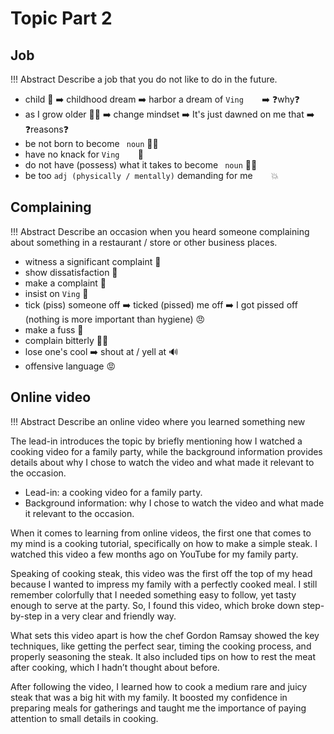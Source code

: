 # Topic Part 2
## Job

!!! Abstract
    Describe a job that you do not like to do in the future.

- child 👶 ➡️ childhood dream ➡️ harbor a dream of ``Ving`` ``   `` ➡️ ❓why❓
- as I grow older 👨‍🦲 ➡️ change mindset ➡️ It's just dawned on me that ➡️ ❓reasons❓
- be not born to become `` noun`` 🙅‍♂️
- have no knack for ``Ving`` ``   `` 💃
- do not have (possess) what it takes to become `` noun`` 🙅‍♂️
- be too ``adj (physically / mentally)`` demanding for me ``   `` 💥

## Complaining

!!! Abstract
    Describe an occasion when you heard someone complaining about something in a restaurant / store or other business places.

- witness a significant complaint 👀
- show dissatisfaction 💢
- make a complaint 💬
- insist on ``Ving`` 💢
- tick (piss) someone off ➡️ ticked (pissed) me off ➡️ I got pissed off (nothing is more important than hygiene) 😠
- make a fuss 📢
- complain bitterly 🤦‍♂️
- lose one's cool ➡️ shout at / yell at 🔊
- offensive language 😡

## Online video

!!! Abstract
    Describe an online video where you learned something new

The lead-in introduces the topic by briefly mentioning how I watched a cooking video for a family party, while the background information provides details about why I chose to watch the video and what made it relevant to the occasion.

- Lead-in: a cooking video for a family party.
- Background information: why I chose to watch the video and what made it relevant to the occasion.

When it comes to learning from online videos, the first one that comes to my mind is a cooking tutorial, specifically on how to make a simple steak. I watched this video a few months ago on YouTube for my family party.

Speaking of cooking steak, this video was the first off the top of my head because I wanted to impress my family with a perfectly cooked meal. I still remember colorfully that I needed something easy to follow, yet tasty enough to serve at the party. So, I found this video, which broke down step-by-step in a very clear and friendly way.

What sets this video apart is how the chef Gordon Ramsay showed the key techniques, like getting the perfect sear, timing the cooking process, and properly seasoning the steak. It also included tips on how to rest the meat after cooking, which I hadn’t thought about before.

After following the video, I learned how to cook a medium rare and juicy steak that was a big hit with my family. It boosted my confidence in preparing meals for gatherings and taught me the importance of paying attention to small details in cooking.
